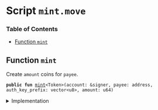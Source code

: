 
<a name="SCRIPT"></a>

# Script `mint.move`

### Table of Contents

-  [Function `mint`](#SCRIPT_mint)



<a name="SCRIPT_mint"></a>

## Function `mint`

Create
<code>amount</code> coins for
<code>payee</code>.


<pre><code><b>public</b> <b>fun</b> <a href="#SCRIPT_mint">mint</a>&lt;Token&gt;(account: &signer, payee: address, auth_key_prefix: vector&lt;u8&gt;, amount: u64)
</code></pre>



<details>
<summary>Implementation</summary>


<pre><code><b>fun</b> <a href="#SCRIPT_mint">mint</a>&lt;Token&gt;(account: &signer, payee: address, auth_key_prefix: vector&lt;u8&gt;, amount: u64) {
  <b>let</b> assoc_root_role = <a href="../../modules/doc/Roles.md#0x1_Roles_extract_privilege_to_capability">Roles::extract_privilege_to_capability</a>&lt;AssociationRootRole&gt;(account);
  <b>if</b> (!<a href="../../modules/doc/LibraAccount.md#0x1_LibraAccount_exists_at">LibraAccount::exists_at</a>(payee)) {
      <a href="../../modules/doc/LibraAccount.md#0x1_LibraAccount_create_testnet_account">LibraAccount::create_testnet_account</a>&lt;Token&gt;(
        account,
        &assoc_root_role,
        payee,
        auth_key_prefix
      )
  };
  <b>if</b> (<a href="../../modules/doc/LBR.md#0x1_LBR_is_lbr">LBR::is_lbr</a>&lt;Token&gt;()) {
      <a href="../../modules/doc/LibraAccount.md#0x1_LibraAccount_mint_lbr_to_address">LibraAccount::mint_lbr_to_address</a>(account, payee, amount);
  } <b>else</b> {
      <a href="../../modules/doc/LibraAccount.md#0x1_LibraAccount_mint_to_address">LibraAccount::mint_to_address</a>&lt;Token&gt;(account, payee, amount)
  };
  <a href="../../modules/doc/Roles.md#0x1_Roles_restore_capability_to_privilege">Roles::restore_capability_to_privilege</a>(account, assoc_root_role);
}
</code></pre>



</details>
